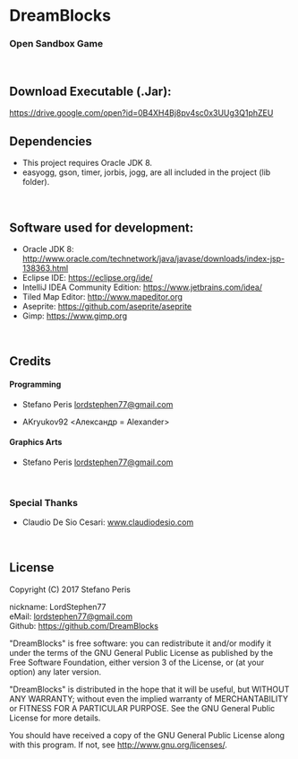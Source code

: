 # DreamBlocks

### Open Sandbox Game
<br>


## Download Executable (.Jar):

https://drive.google.com/open?id=0B4XH4Bj8pv4sc0x3UUg3Q1phZEU
<br>


## Dependencies

- This project requires Oracle JDK 8.
- easyogg, gson, timer, jorbis, jogg, are all included in the project (lib folder).
<br>


## Software used for development:

- Oracle JDK 8: http://www.oracle.com/technetwork/java/javase/downloads/index-jsp-138363.html
- Eclipse IDE: https://eclipse.org/ide/
- IntelliJ IDEA Community Edition: https://www.jetbrains.com/idea/
- Tiled Map Editor: http://www.mapeditor.org
- Aseprite: https://github.com/aseprite/aseprite
- Gimp: https://www.gimp.org
<br>


## Credits

#### Programming

- Stefano Peris <lordstephen77@gmail.com>

- AKryukov92 <Александр = Alexander>

#### Graphics Arts

- Stefano Peris <lordstephen77@gmail.com>
<br>


### Special Thanks

- Claudio De Sio Cesari: www.claudiodesio.com
<br>


## License

Copyright (C) 2017 Stefano Peris

nickname: LordStephen77
<br>
eMail: lordstephen77@gmail.com
<br>
Github: https://github.com/DreamBlocks
<br>

"DreamBlocks" is free software: you can redistribute it and/or modify it
under the terms of the GNU General Public License as published by the
Free Software Foundation, either version 3 of the License, or
(at your option) any later version.

"DreamBlocks" is distributed in the hope that it will be useful, but
WITHOUT ANY WARRANTY; without even the implied warranty of
MERCHANTABILITY or FITNESS FOR A PARTICULAR PURPOSE.
See the GNU General Public License for more details.

You should have received a copy of the GNU General Public License along
with this program.  If not, see <http://www.gnu.org/licenses/>.
